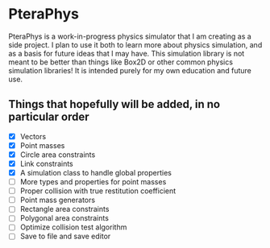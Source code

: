 # PteraPhys
PteraPhys is a work-in-progress physics simulator that I am creating as a side project. I plan to use it both to learn more about physics simulation, and as a basis for future ideas that I may have. This simulation library is not meant to be better than things like Box2D or other common physics simulation libraries! It is intended purely for my own education and future use.

## Things that hopefully will be added, in no particular order
- [X] Vectors
- [X] Point masses
- [X] Circle area constraints
- [X] Link constraints
- [X] A simulation class to handle global properties
- [ ] More types and properties for point masses
- [ ] Proper collision with true restitution coefficient
- [ ] Point mass generators
- [ ] Rectangle area constraints
- [ ] Polygonal area constraints
- [ ] Optimize collision test algorithm
- [ ] Save to file and save editor